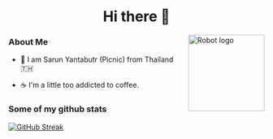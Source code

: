 <div align="center">
  <h1> Hi there 👋 </h1>
</div>

<img alt="Robot logo" src="https://github.com/peetck/peetck/blob/master/assets/developer.gif" align="right" height="150"/>

### About Me

- 🌱 I am Sarun Yantabutr (Picnic) from Thailand :thailand:

- ☕ I'm a little too addicted to coffee.

### Some of my github stats

[![GitHub Streak](https://github-readme-streak-stats.herokuapp.com/?user=peetck&theme=onedark)](https://github.com/DenverCoder1/github-readme-streak-stats)
